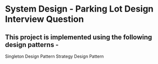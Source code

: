 # System Design - Parking Lot Design Interview Question

## This project is implemented using the following design patterns -
Singleton Design Pattern
Strategy Design Pattern

